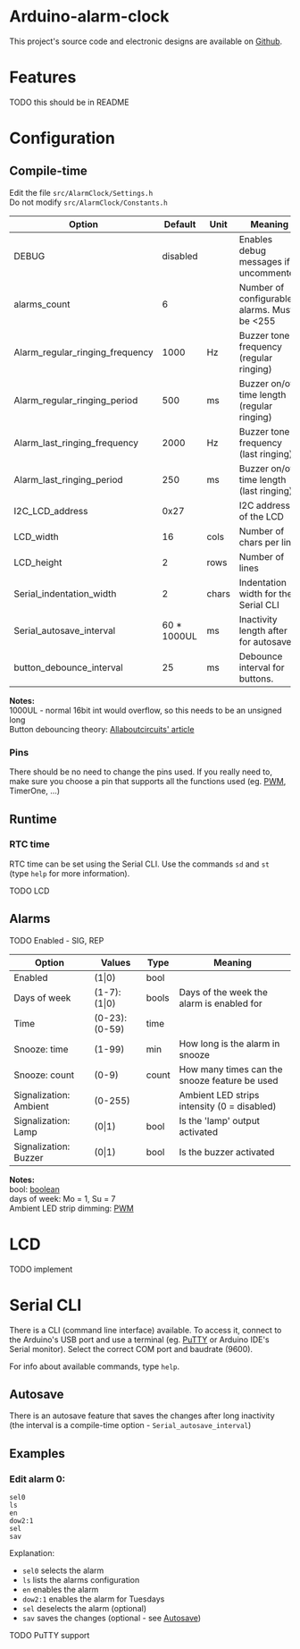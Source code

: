 # Arduino-alarm-clock
This project's source code and electronic designs are available on [Github][Github repo].


# Features
TODO this should be in README


# Configuration
## Compile-time
Edit the file `src/AlarmClock/Settings.h`  
Do not modify `src/AlarmClock/Constants.h`

| Option                          | Default     | Unit  | Meaning                                     |
| ------------------------------- | ----------- | ----- | ------------------------------------------- |
| DEBUG                           | disabled    |       | Enables debug messages if uncommented       |
| alarms_count                    | 6           |       | Number of configurable alarms. Must be <255 |
| Alarm_regular_ringing_frequency | 1000        | Hz    | Buzzer tone frequency (regular ringing)     |
| Alarm_regular_ringing_period    | 500         | ms    | Buzzer on/off time length (regular ringing) |
| Alarm_last_ringing_frequency    | 2000        | Hz    | Buzzer tone frequency (last ringing)        |
| Alarm_last_ringing_period       | 250         | ms    | Buzzer on/off time length (last ringing)    |
| I2C_LCD_address                 | 0x27        |       | I2C address of the LCD                      |
| LCD_width                       | 16          | cols  | Number of chars per line                    |
| LCD_height                      | 2           | rows  | Number of lines                             |
| Serial_indentation_width        | 2           | chars | Indentation width for the Serial CLI        |
| Serial_autosave_interval        | 60 * 1000UL | ms    | Inactivity length after for autosave        |
| button_debounce_interval        | 25          | ms    | Debounce interval for buttons.              |

**Notes:**  
1000UL - normal 16bit int would overflow, so this needs to be an unsigned long  
Button debouncing theory: [Allaboutcircuits' article][Allaboutcircuits debounce]

### Pins
There should be no need to change the pins used.
If you really need to, make sure you choose a pin that
supports all the functions used (eg. [PWM][Arduino PWM], TimerOne, ...)

## Runtime
### RTC time
RTC time can be set using the Serial CLI. Use the commands `sd` and `st` (type
`help` for more information).

TODO LCD


## Alarms
TODO Enabled - SIG, REP

| Option                          | Values        | Type  | Meaning                                       |
| ------------------------------- | ------------- | ----- | --------------------------------------------- |
| Enabled                         | (1\|0)        | bool  |                                               |
| Days of week                    | (1-7):(1\|0)  | bools | Days of the week the alarm is enabled for     |
| Time                            | (0-23):(0-59) | time  |                                               |
| Snooze: time                    | (1-99)        | min   | How long is the alarm in snooze               |
| Snooze: count                   | (0-9)         | count | How many times can the snooze feature be used |
| Signalization: Ambient          | (0-255)       |       | Ambient LED strips intensity (0 = disabled)   |
| Signalization: Lamp             | (0\|1)        | bool  | Is the 'lamp' output activated                |
| Signalization: Buzzer           | (0\|1)        | bool  | Is the buzzer activated                       |


**Notes:**  
bool: [boolean][Wikipedia boolean]  
days of week: Mo = 1, Su = 7  
Ambient LED strip dimming: [PWM][Wikipedia PWM]


# LCD
TODO implement


# Serial CLI
There is a CLI (command line interface) available. To access it, connect to the Arduino's USB
port and use a terminal (eg. [PuTTY] or Arduino IDE's Serial monitor). Select the correct
COM port and baudrate (9600).

For info about available commands, type `help`.

## Autosave
There is an autosave feature that saves the changes after long inactivity
(the interval is a compile-time option - `Serial_autosave_interval`)

## Examples
### Edit alarm 0:
```
sel0
ls
en
dow2:1
sel
sav
```

Explanation:
- `sel0` selects the alarm
- `ls` lists the alarms configuration
- `en` enables the alarm
- `dow2:1` enables the alarm for Tuesdays
- `sel` deselects the alarm (optional)
- `sav` saves the changes (optional - see [Autosave](#autosave))


TODO PuTTY support

[Github repo]: https://github.com/ondras12345/Arduino-alarm-clock
[Arduino PWM]: https://www.arduino.cc/reference/en/language/functions/analog-io/analogwrite/
[Allaboutcircuits debounce]: https://www.allaboutcircuits.com/technical-articles/switch-bounce-how-to-deal-with-it/
[Wikipedia PWM]: https://en.wikipedia.org/wiki/Pulse-width_modulation
[Wikipedia boolean]: https://en.wikipedia.org/wiki/Boolean_data_type
[PuTTY]: https://www.putty.org/
